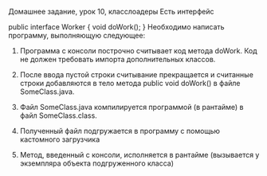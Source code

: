 Домашнее задание, урок 10, класслоадеры
Есть интерфейс

public interface Worker {
    void doWork();
}
Необходимо написать программу, выполняющую следующее:

1. Программа с консоли построчно считывает код метода doWork. Код не должен требовать импорта дополнительных классов.

2. После ввода пустой строки считывание прекращается и считанные строки добавляются в тело метода public void doWork() в файле SomeClass.java.

3. Файл SomeClass.java компилируется программой (в рантайме) в файл SomeClass.class.

4. Полученный файл подгружается в программу с помощью кастомного загрузчика

5. Метод, введенный с консоли, исполняется в рантайме (вызывается у экземпляра объекта подгруженного класса)
